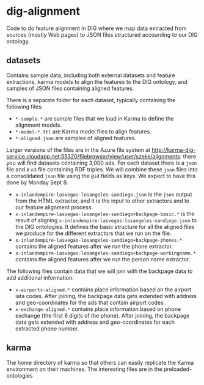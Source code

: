 dig-alignment
=============

Code to do feature alignment in DIG where we map data extracted from sources (mostly Web pages) to JSON files structured accourding to our DIG ontology.

## datasets
Contains sample data, including both external datasets and feature extractions, karma models to align the features to the DIG ontology, and samples of JSON files containing aligned features. 

There is a separate folder for each dataset, typically containing the following files:

- `*-sample.*` are sample files that we load in Karma to define the alignment models.
- `*-model-*.ttl` are Karma model files to align features.
- `*-aligned.json` are samples of aligned features. 

Larger versions of the files are in the Azure file system at http://karma-dig-service.cloudapp.net:55320/filebrowser/view/user/szeke/alignments: there you will find datasets containing 3,000 ads. For each dataset there is a `json` file and a `n3` file containing RDF triples. We will combine these `json` files into a consolidated `json` file using the `@id` fields as keys. We expect to have this done by Monday Sept 8.

- `x-inlandempire-lasvegas-losangeles-sandiego.json` is the `json` output from the HTML extractor, and it is the input to other extractors and to our feature alignment process.
- `x-inlandempire-lasvegas-losangeles-sandiego+backpage-basic.*` is the result of aligning `x-inlandempire-lasvegas-losangeles-sandiego.json` to the DIG ontologies. It defines the basic structure for all the aligned files we produce for the different extractors that we run on the file.
- `x-inlandempire-lasvegas-losangeles-sandiego+backpage-phones.*` contains the aligned features after we run the phone extractor.
- `x-inlandempire-lasvegas-losangeles-sandiego+backpage-workingname.*` contains the aligned features after we run the person name extractor.

The following files contain data that we will join with the backpage data to add additional information:

- `x-airports-aligned.*` contains place information based on the airport iata codes. After joining, the backpage data gets extended with address and geo-coordinates for the ads that contain airport codes.
- `x-exchange-aligned.*` contains place information based on phone exchange (the first 6 digits of the phone). After joining, the backpage data gets extended with address and geo-coordinates for each extracted phone number.

## karma
The home directory of karma so that others can easily replicate the Karma environment on their machines. The interesting files are in the preloaded-ontologies
